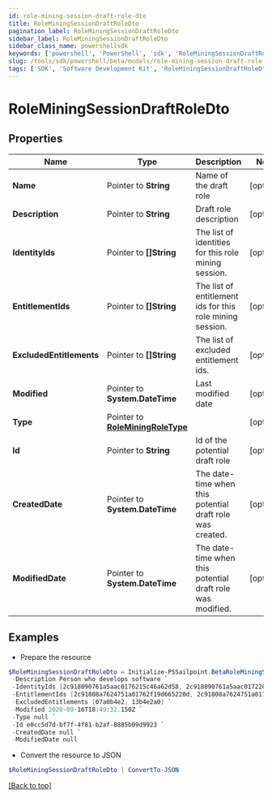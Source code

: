 ```yaml
---
id: role-mining-session-draft-role-dto
title: RoleMiningSessionDraftRoleDto
pagination_label: RoleMiningSessionDraftRoleDto
sidebar_label: RoleMiningSessionDraftRoleDto
sidebar_class_name: powershellsdk
keywords: ['powershell', 'PowerShell', 'sdk', 'RoleMiningSessionDraftRoleDto'] 
slug: /tools/sdk/powershell/beta/models/role-mining-session-draft-role-dto
tags: ['SDK', 'Software Development Kit', 'RoleMiningSessionDraftRoleDto']
---
```



# RoleMiningSessionDraftRoleDto

## Properties

Name | Type | Description | Notes
------------ | ------------- | ------------- | -------------
**Name** |  Pointer to **String** | Name of the draft role | [optional] 
**Description** |  Pointer to **String** | Draft role description | [optional] 
**IdentityIds** |  Pointer to **[]String** | The list of identities for this role mining session. | [optional] 
**EntitlementIds** |  Pointer to **[]String** | The list of entitlement ids for this role mining session. | [optional] 
**ExcludedEntitlements** |  Pointer to **[]String** | The list of excluded entitlement ids. | [optional] 
**Modified** |  Pointer to **System.DateTime** | Last modified date | [optional] 
**Type** |  Pointer to [**RoleMiningRoleType**](role-mining-role-type) |  | [optional] 
**Id** |  Pointer to **String** | Id of the potential draft role | [optional] 
**CreatedDate** |  Pointer to **System.DateTime** | The date-time when this potential draft role was created. | [optional] 
**ModifiedDate** |  Pointer to **System.DateTime** | The date-time when this potential draft role was modified. | [optional] 

## Examples

- Prepare the resource
```powershell
$RoleMiningSessionDraftRoleDto = Initialize-PSSailpoint.BetaRoleMiningSessionDraftRoleDto  -Name Saved RM Session - 07/10 `
 -Description Person who develops software `
 -IdentityIds [2c918090761a5aac0176215c46a62d58, 2c918090761a5aac01722015c46a62d42] `
 -EntitlementIds [2c91808a7624751a01762f19d665220d, 2c91808a7624751a01762f19d67c220e] `
 -ExcludedEntitlements [07a0b4e2, 13b4e2a0] `
 -Modified 2020-09-16T18:49:32.150Z `
 -Type null `
 -Id e0cc5d7d-bf7f-4f81-b2af-8885b09d9923 `
 -CreatedDate null `
 -ModifiedDate null
```

- Convert the resource to JSON
```powershell
$RoleMiningSessionDraftRoleDto | ConvertTo-JSON
```


[[Back to top]](#) 

